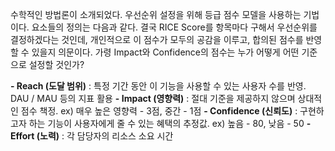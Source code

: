 수학적인 방법론이 소개되었다. 우선순위 설정을 위해 등급 점수 모델을 사용하는 기법이다. 요소들의 정의는 다음과 같다. 결국 RICE Score를 항목마다 구해서 우선순위를 결정하겠다는 것인데, 개인적으로 이 점수가 모두의 공감을 이루고, 합의된 점수를 반영할 수 있을지 의문이다. 가령 Impact와 Confidence의 점수는 누가 어떻게 어떤 기준으로 설정할 것인가?

**- Reach (도달 범위)** : 특정 기간 동안 이 기능을 사용할 수 있는 사용자 수를 반영. DAU / MAU 등의 지표 활용
**- Impact (영향력)** : 절대 기준을 제공하지 않으며 상대적인 점수 책정. ex) 매우 높은 영향력 - 3점, 중간 - 1점
**- Confidence (신뢰도)** : 구현하고자 하는 기능이 사용자에게 줄 수 있는 혜택의 추정값. ex) 높음 - 80, 낮음 - 50
**- Effort (노력)** : 각 담당자의 리소스 소요 시간